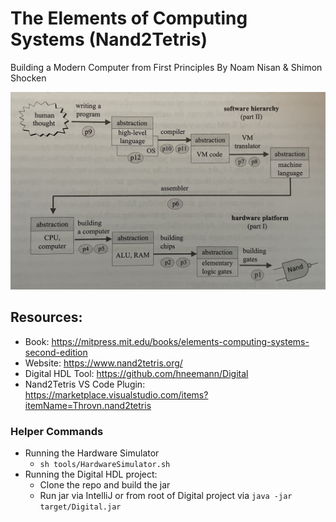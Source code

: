 # The Elements of Computing Systems (Nand2Tetris)
Building a Modern Computer from First Principles
By Noam Nisan & Shimon Shocken

![Computer Systems Diagram](./static/computer-system-diagram.jpg)

## Resources:
- Book: https://mitpress.mit.edu/books/elements-computing-systems-second-edition
- Website: https://www.nand2tetris.org/
- Digital HDL Tool: https://github.com/hneemann/Digital
- Nand2Tetris VS Code Plugin: https://marketplace.visualstudio.com/items?itemName=Throvn.nand2tetris

### Helper Commands
- Running the Hardware Simulator
  - `sh tools/HardwareSimulator.sh`
- Running the Digital HDL project:
  - Clone the repo and build the jar
  - Run jar via IntelliJ or from root of Digital project via `java -jar target/Digital.jar`
